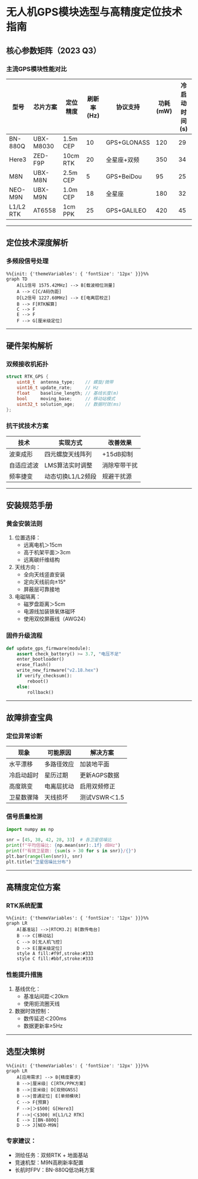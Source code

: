 # 无人机GPS模块选型与高精度定位技术指南

## 核心参数矩阵（2023 Q3）
### 主流GPS模块性能对比
| 型号               | 芯片方案       | 定位精度   | 刷新率(Hz) | 协议支持       | 功耗(mW) | 冷启动时间(s) |
|--------------------|---------------|------------|------------|----------------|----------|---------------|
| BN-880Q           | UBX-M8030     | 1.5m CEP   | 10         | GPS+GLONASS    | 120      | 29            |
| Here3             | ZED-F9P       | 10cm RTK   | 20         | 全星座+双频     | 350      | 34            |
| M8N               | UBX-M8N       | 2.5m CEP   | 5          | GPS+BeiDou     | 95       | 25            |
| NEO-M9N           | UBX-M9N       | 1.0m CEP   | 18         | 全星座         | 180      | 32            |
| L1/L2 RTK         | AT6558        | 1cm PPK    | 25         | GPS+GALILEO    | 420      | 45            |

---

## 定位技术深度解析
### 多频段信号处理
```mermaid
%%{init: {'themeVariables': { 'fontSize': '12px' }}}%%
graph TD
    A[L1信号 1575.42MHz] --> B[载波相位测量]
    A --> C[C/A码伪距]
    D[L2信号 1227.60MHz] --> E[电离层校正]
    B --> F[RTK解算]
    C --> F
    E --> F
    F --> G[厘米级定位]
```

--- 
## 硬件架构解析
### 双频接收机拓扑
```c
struct RTK_GPS {
    uint8_t  antenna_type;    // 螺旋/微带
    uint16_t update_rate;     // Hz
    float    baseline_length; // 基线长度(m)
    bool     moving_base;     // 移动站模式
    uint32_t solution_age;    // 数据时效(ms)
};
```

### 抗干扰技术方案
| 技术       | 实现方式               | 改善效果             |  
|------------|------------------------|----------------------|  
| 波束成形   | 四元螺旋天线阵列       | +15dB抑制            |  
| 自适应滤波 | LMS算法实时调整        | 消除窄带干扰         |  
| 频率捷变   | 动态切换L1/L2频段      | 规避干扰源           |  

--- 
## 安装规范手册
### 黄金安装法则
1. 位置选择​：
    - 远离电机＞15cm
    - 高于机架平面＞3cm
    - 远离碳纤维结构
2. 天线方向​：
    - 全向天线竖直安装
    - 定向天线前向±15°
    - 屏蔽层可靠接地
3. 电磁隔离​：
    - 磁罗盘距离＞5cm
    - 电源线加装铁氧体磁环
    - 使用双绞屏蔽线（AWG24）

### 固件升级流程
```python
def update_gps_firmware(module):
    assert check_battery() >= 3.7, "电压不足"
    enter_bootloader()
    erase_flash()
    write_new_firmware("v2.18.hex")
    if verify_checksum():
        reboot()
    else:
        rollback()
```

---
## 故障排查宝典
### 定位异常诊断
| 现象       | 可能原因       | 解决方案         |  
|------------|----------------|------------------|  
| 水平漂移   | 多路径效应     | 加装地平面       |  
| 冷启动超时 | 星历过期       | 更新AGPS数据     |  
| 高度跳变   | 电离层扰动     | 启用双频修正     |  
| 卫星数骤降 | 天线损坏       | 测试VSWR＜1.5    |  

### 信号质量检测
```python
import numpy as np

snr = [45, 38, 42, 28, 33]  # 各卫星信噪比
print(f"平均信噪比: {np.mean(snr):.1f} dBHz")
print(f"有效卫星数: {sum(s > 30 for s in snr)}/{}")
plt.bar(range(len(snr)), snr)
plt.title("卫星信噪比分布")
```

--- 
## 高精度定位方案
### RTK系统配置
```mermaid
%%{init: {'themeVariables': { 'fontSize': '12px' }}}%%
graph LR
    A[基准站] -->|RTCM3.2| B[数传电台]
    B --> C[移动站]
    C --> D[无人机飞控]
    D --> E[厘米级定位]
    style A fill:#f9f,stroke:#333
    style C fill:#bbf,stroke:#333
```

### 性能提升措施
1. 基线优化​：
    - 基准站间距＜20km
    - 使用扼流圈天线
2. 数据时效控制​：
    - 数传延迟＜200ms
    - 数据更新率≥5Hz

---
## 选型决策树
```mermaid
%%{init: {'themeVariables': { 'fontSize': '12px' }}}%%
graph LR
    A[应用需求] --> B{精度要求}
    B -->|厘米级| C[RTK/PPK方案]
    B -->|亚米级| D[双频GNSS]
    B -->|普通定位| E[单频模块]
    C --> F{预算}
    F -->|＞$500| G[Here3]
    F -->|＜$300| H[L1/L2 RTK]
    E --> I[BN-880Q]
    D --> J[NEO-M9N]
```

### 专家建议：
- 测绘任务：双频RTK + 地面基站
- 竞速机型：M9N高刷新率配置
- 长航时FPV：BN-880Q低功耗方案